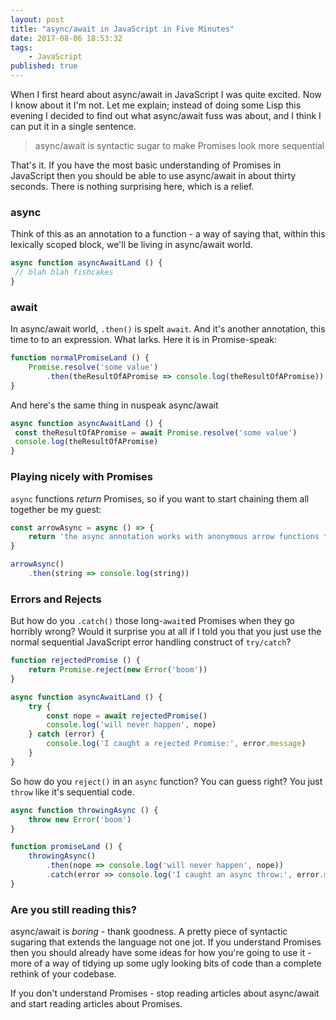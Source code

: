 ```yaml
---
layout: post
title: "async/await in JavaScript in Five Minutes"
date: 2017-08-06 18:53:32
tags:
    - JavaScript
published: true
---
```


When I first heard about async/await in JavaScript I was quite excited. Now
I know about it I'm not. Let me explain; instead of doing some Lisp this evening
I decided to find out what async/await fuss was about, and I think I can put it
in a single sentence.

> async/await is syntactic sugar to make Promises look more sequential

That's it. If you have the most basic understanding of Promises in JavaScript
then you should be able to use async/await in about thirty seconds. There is
nothing surprising here, which is a relief.

### async

Think of this as an annotation to a function - a way of saying that, within this
lexically scoped block, we'll be living in async/await world.

```javascript
async function asyncAwaitLand () {
 // blah blah fishcakes
}
```

### await

In async/await world, `.then()` is spelt `await`. And it's another annotation,
this time to to an expression. What larks. Here it is in Promise-speak:

```javascript
function normalPromiseLand () {
    Promise.resolve('some value')
        .then(theResultOfAPromise => console.log(theResultOfAPromise))
}
```

And here's the same thing in nuspeak async/await

```javascript
async function asyncAwaitLand () {
 const theResultOfAPromise = await Promise.resolve('some value')
 console.log(theResultOfAPromise)
}
```

### Playing nicely with Promises

`async` functions _return_ Promises, so if you want to start chaining them all
together be my guest:

```javascript
const arrowAsync = async () => {
    return 'the async annotation works with anonymous arrow functions too'
}

arrowAsync()
    .then(string => console.log(string))
```

### Errors and Rejects

But how do you `.catch()` those long-`await`ed Promises when they go horribly
wrong?  Would it surprise you at all if I told you that you just use the normal
sequential JavaScript error handling construct of `try/catch`?

```javascript
function rejectedPromise () {
    return Promise.reject(new Error('boom'))
}

async function asyncAwaitLand () {
    try {
        const nope = await rejectedPromise()
        console.log('will never happen', nope)
    } catch (error) {
        console.log('I caught a rejected Promise:', error.message)
    }
}
```

So how do you `reject()` in an `async` function? You can guess right? You just
`throw` like it's sequential code.

```javascript
async function throwingAsync () {
    throw new Error('boom')
}

function promiseLand () {
    throwingAsync()
        .then(nope => console.log('will never happen', nope))
        .catch(error => console.log('I caught an async throw:', error.message))
}

```

### Are you still reading this?

async/await is _boring_ - thank goodness. A pretty piece of syntactic sugaring
that extends the language not one jot.  If you understand Promises then you
should already have some ideas for how you're going to use it - more of a way of
tidying up some ugly looking bits of code than a complete rethink of your
codebase.

If you don't understand Promises - stop reading articles about async/await and
start reading articles about Promises.
